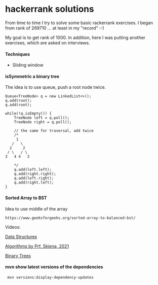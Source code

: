 # hackerrank solutions
From time to time I try to solve some basic rackerrank exercises.
I began from rank of 269710 ... at least in my "record" :-)

My goal is to get rank of 1000.
In addition, here I was putting another exercises, which are asked on interviews. 


#### Techniques

* Sliding window

#### isSymmetric a binary tree
The idea is to use queue, push a root node twice.
```
Queue<TreeNode> q = new LinkedList<>();
q.add(root);
q.add(root);

while(!q.isEmpty()) {
    TreeNode left = q.poll();
    TreeNode right = q.poll();
    
    // the same for traversal, add twice
    /*
     1
   /   \
  2     2
 / \   / \
3   4 4   3
    
    */ 
    q.add(left.left);
    q.add(right.right);
    q.add(left.right);
    q.add(right.left);
}

```

#### Sorted Array to BST
Idea to use middle of the array
```
https://www.geeksforgeeks.org/sorted-array-to-balanced-bst/
```







Videos:

[Data Structures](https://www.youtube.com/watch?v=RBSGKlAvoiM)

[Algorithms by Prf. Skiena, 2021](https://www.youtube.com/watch?v=I6yuK4WpLxM&t=2248s)

[Binary Trees](https://www.youtube.com/watch?v=fAAZixBzIAI)


#### mvn show latest versions of the dependencies

```
 mvn versions:display-dependency-updates
```
